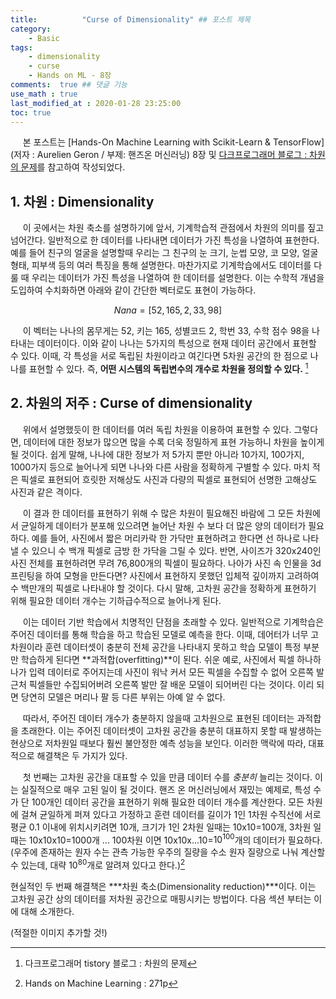 ```yaml
---
title:          "Curse of Dimensionality" ## 포스트 제목
category:       
    - Basic
tags:           
    - dimensionality
    - curse
    - Hands on ML - 8장
comments:  true ## 댓글 기능
use_math : true
last_modified_at : 2020-01-28 23:25:00
toc: true
---
```


&nbsp;&nbsp;&nbsp;&nbsp; 본 포스트는 [Hands-On Machine Learning with Scikit-Learn & TensorFlow] (저자 : Aurelien Geron / 부제: 핸즈온 머신러닝) 8장 및 [다크프로그래머 블로그 : 차원의 문제](https://darkpgmr.tistory.com/145)를 참고하여 작성되었다.

## 1. 차원 : Dimensionality

   &nbsp;&nbsp;&nbsp;&nbsp; 이 곳에서는 차원 축소를 설명하기에 앞서, 기계학습적 관점에서 차원의 의미를 짚고 넘어간다. 일반적으로 한 데이터를 나타내면 데이터가 가진 특성을 나열하여 표현한다. 예를 들어 친구의 얼굴을 설명할때 우리는 그 친구의 눈 크기, 눈썹 모양, 코 모양, 얼굴 형태, 피부색 등의 여러 특징을 통해 설명한다. 마찬가지로 기계학습에서도 데이터를 다룰 때 우리는 데이터가 가진 특성을 나열하여 한 데이터를 설명한다. 이는 수학적 개념을 도입하여 수치화하면 아래와 같이 간단한 벡터로도 표현이 가능하다.

   $$ Nana = [52, 165, 2, 33, 98] $$

   &nbsp;&nbsp;&nbsp;&nbsp; 이 벡터는 나나의 몸무게는 52, 키는 165, 성별코드 2, 학번 33, 수학 점수 98을 나타내는 데이터이다. 이와 같이 나나는 5가지의 특성으로 현재 데이터 공간에서 표현할 수 있다. 이때, 각 특성을 서로 독립된 차원이라고 여긴다면 5차원 공간의 한 점으로 나나를 표현할 수 있다. 즉, **어떤 시스템의 독립변수의 개수로 차원을 정의할 수 있다.** [^1] 

## 2. 차원의 저주 : Curse of dimensionality

   &nbsp;&nbsp;&nbsp;&nbsp; 위에서 설명했듯이 한 데이터를 여러 독립 차원을 이용하여 표현할 수 있다. 그렇다면, 데이터에 대한 정보가 많으면 많을 수록 더욱 정밀하게 표현 가능하니 차원을 높이게 될 것이다. 쉽게 말해, 나나에 대한 정보가 저 5가지 뿐만 아니라 10가지, 100가지, 1000가지 등으로 늘어나게 되면 나나와 다른 사람을 정확하게 구별할 수 있다. 마치 적은 픽셀로 표현되어 흐릿한 저해상도 사진과 다량의 픽셀로 표현되어 선명한 고해상도 사진과 같은 격이다.

   &nbsp;&nbsp;&nbsp;&nbsp; 이 결과 한 데이터를 표현하기 위해 수 많은 차원이 필요해진 바람에 그 모든 차원에서 균일하게 데이터가 분포해 있으려면 늘어난 차원 수 보다 더 많은 양의 데이터가 필요하다. 예를 들어, 사진에서 짧은 머리카락 한 가닥만 표현하려고 한다면 선 하나로 나타낼 수 있으니 수 백개 픽셀로 금방 한 가닥을 그릴 수 있다. 반면, 사이즈가 320x240인 사진 전체를 표현하려면 무려 76,800개의 픽셀이 필요하다. 나아가 사진 속 인물을 3d 프린팅을 하여 모형을 만든다면? 사진에서 표현하지 못했던 입체적 깊이까지 고려하여 수 백만개의 픽셀로 나타내야 할 것이다. 다시 말해, 고차원 공간을 정확하게 표현하기 위해 필요한 데이터 개수는 기하급수적으로 늘어나게 된다.       
   
   &nbsp;&nbsp;&nbsp;&nbsp; 이는 데이터 기반 학습에서 치명적인 단점을 초래할 수 있다. 일반적으로 기계학습은 주어진 데이터를 통해 학습을 하고 학습된 모델로 예측을 한다. 이때, 데어터가 너무 고차원이라 훈련 데이터셋이 충분히 전체 공간을 나타내지 못하고 학습 모델이 특정 부분만 학습하게 된다면 **과적합(overfitting)**이 된다. 쉬운 예로, 사진에서 픽셀 하나하나가 입력 데이터로 주어지는데 사진이 워낙 커서 모든 픽셀을 수집할 수 없어 오른쪽 발 근처 픽셀들만 수집되어버려 오른쪽 발만 잘 배운 모델이 되어버린 다는 것이다. 이리 되면 당연히 모델은 머리나 팔 등 다른 부위는 아예 알 수 없다.

   &nbsp;&nbsp;&nbsp;&nbsp; 따라서, 주어진 데이터 개수가 충분하지 않을때 고차원으로 표현된 데이터는 과적합을 초래한다. 이는 주어진 데이터셋이 고차원 공간을 충분히 대표하지 못할 때 발생하는 현상으로 저차원일 때보다 훨씬 불안정한 예측 성능을 보인다. 이러한 맥락에 따라, 대표적으로 해결책은 두 가지가 있다. 
   
   &nbsp;&nbsp;&nbsp;&nbsp; 첫 번째는 고차원 공간을 대표할 수 있을 만큼 데이터 수를 *충분히* 늘리는 것이다. 이는 실질적으로 매우 고된 일이 될 것이다. 핸즈 온 머신러닝에서 재밌는 예제로, 특성 수가 단 100개인 데이터 공간을 표현하기 위해 필요한 데이터 개수를 계산한다. 모든 차원에 걸쳐 균일하게 퍼져 있다고 가정하고 훈련 데이터를 길이가 1인 1차원 수직선에 서로 평균 0.1 이내에 위치시키려면 10개, 크기가 1인 2차원 일때는 10x10=100개, 3차원 일때는 10x10x10=1000개 ... 100차원 이면 10x10x...10=$10^{100}$개의 데이터가 필요하다. (우주에 존재하는 원자 수는 관측 가능한 우주의 질량을 수소 원자 질량으로 나눠 계산할 수 있는데, 대략 $10^{80}$개로 알려져 있다고 한다.)[^2]

   현실적인 두 번째 해결책은 ***차원 축소(Dimensionality reduction)***이다. 이는 고차원 공간 상의 데이터를 저차원 공간으로 매핑시키는 방법이다. 다음 섹션 부터는 이에 대해 소개한다.   

[^1]:다크프로그래머 tistory 블로그 : 차원의 문제 
[^2]:Hands on Machine Learning : 271p

(적절한 이미지 추가할 것!)

